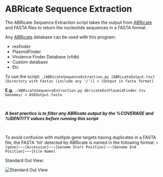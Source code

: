 # ABRicate Sequence Extraction

The ABRicate Sequence Extraction script takes the output from [ABRicate](https://github.com/tseemann/abricate) and FASTA files to return the nucleotide sequences in a FASTA format.

Any [ABRicate](https://github.com/tseemann/abricate) database can be used with this program:
* resfinder
* PlasmidFinder
* Virulence Finder Database (vfdb)
* Custom database
* Etc

To use the script:
```./ABRicateSequenceExtraction.py [ABRicateOutput.tsv] [Directory with Fastas (include any '/')] > [Output in fasta format]``` 

**E.g.** ```./ABRicateSequenceExtraction.py AbricateOutPlasmidFinder.tsv Genomes/ > ASEOutput.fasta```

<br>

***A best practice is to filter any ABRicate output by the %COVERAGE and %IDENTITY values before running this script***

<br>

To avoid confusion with multiple gene targets having duplicates in a FASTA file, the FASTA 'hit' detected by ABRicate is named in the following format: 
```>[gene]~~~[Accession]~~~[Genome Start Position]~~~[Genome End Position]~~~[File Name]```

Standard Out View:

![Standard Out View](https://github.com/nielsend/ABRicateSequenceExtraction/blob/master/ABRSeqExtractOutput.png)
